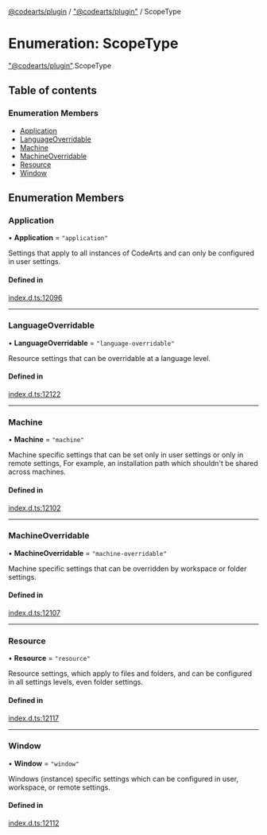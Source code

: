 [@codearts/plugin](../README.md) / ["@codearts/plugin"](../modules/_codearts_plugin_.md) / ScopeType

# Enumeration: ScopeType

["@codearts/plugin"](../modules/_codearts_plugin_.md).ScopeType

## Table of contents

### Enumeration Members

- [Application](codearts_plugin_.ScopeType.md#application)
- [LanguageOverridable](codearts_plugin_.ScopeType.md#languageoverridable)
- [Machine](codearts_plugin_.ScopeType.md#machine)
- [MachineOverridable](codearts_plugin_.ScopeType.md#machineoverridable)
- [Resource](codearts_plugin_.ScopeType.md#resource)
- [Window](codearts_plugin_.ScopeType.md#window)

## Enumeration Members

### Application

• **Application** = ``"application"``

Settings that apply to all instances of CodeArts and can only be configured in user settings.

#### Defined in

[index.d.ts:12096](https://github.com/shuyaqian/cloudide-plugin-api/blob/5b69219/index.d.ts#L12096)

___

### LanguageOverridable

• **LanguageOverridable** = ``"language-overridable"``

Resource settings that can be overridable at a language level.

#### Defined in

[index.d.ts:12122](https://github.com/shuyaqian/cloudide-plugin-api/blob/5b69219/index.d.ts#L12122)

___

### Machine

• **Machine** = ``"machine"``

Machine specific settings that can be set only in user settings or only in remote settings,
For example, an installation path which shouldn't be shared across machines.

#### Defined in

[index.d.ts:12102](https://github.com/shuyaqian/cloudide-plugin-api/blob/5b69219/index.d.ts#L12102)

___

### MachineOverridable

• **MachineOverridable** = ``"machine-overridable"``

Machine specific settings that can be overridden by workspace or folder settings.

#### Defined in

[index.d.ts:12107](https://github.com/shuyaqian/cloudide-plugin-api/blob/5b69219/index.d.ts#L12107)

___

### Resource

• **Resource** = ``"resource"``

Resource settings, which apply to files and folders, and can be configured in all settings levels, even folder settings.

#### Defined in

[index.d.ts:12117](https://github.com/shuyaqian/cloudide-plugin-api/blob/5b69219/index.d.ts#L12117)

___

### Window

• **Window** = ``"window"``

Windows (instance) specific settings which can be configured in user, workspace, or remote settings.

#### Defined in

[index.d.ts:12112](https://github.com/shuyaqian/cloudide-plugin-api/blob/5b69219/index.d.ts#L12112)
